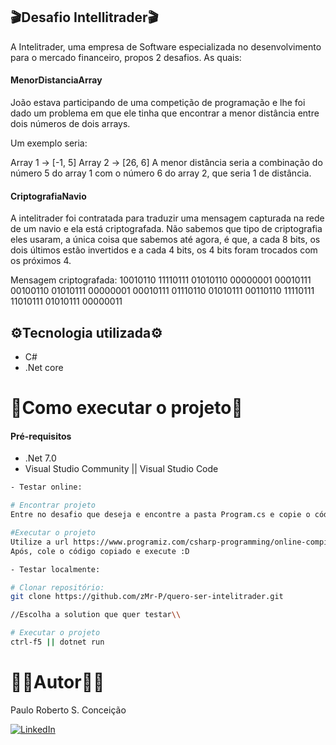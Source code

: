 ## 🎬Desafio Intellitrader🎬

A Intelitrader, uma empresa de Software especializada no desenvolvimento para o mercado financeiro, propos 2 desafios. As quais: 

#### MenorDistanciaArray
João estava participando de uma competição de programação e lhe foi dado um problema em que ele tinha que encontrar a menor distância entre dois números de dois arrays.

Um exemplo seria:

Array 1 -> [-1, 5]
Array 2 -> [26, 6]
A menor distância seria a combinação do número 5 do array 1 com o número 6 do array 2, que seria 1 de distância.

#### CriptografiaNavio

A intelitrader foi contratada para traduzir uma mensagem capturada na rede de um navio e ela está criptografada. Não sabemos que tipo de criptografia eles usaram, a única coisa que sabemos até agora, é que, a cada 8 bits, os dois últimos estão invertidos e a cada 4 bits, os 4 bits foram trocados com os próximos 4.

Mensagem criptografada:
10010110 11110111 01010110 00000001 00010111 00100110 01010111 00000001 00010111 01110110 01010111 00110110 11110111 11010111 01010111 00000011

## ⚙️Tecnologia utilizada⚙️

- C# 
- .Net core

# 📒Como executar o projeto📒

#### Pré-requisitos
- .Net 7.0
- Visual Studio Community || Visual Studio Code

```bash
- Testar online:

# Encontrar projeto
Entre no desafio que deseja e encontre a pasta Program.cs e copie o código.

#Executar o projeto
Utilize a url https://www.programiz.com/csharp-programming/online-compiler/
Após, cole o código copiado e execute :D

- Testar localmente:

# Clonar repositório:
git clone https://github.com/zMr-P/quero-ser-intelitrader.git

//Escolha a solution que quer testar\\

# Executar o projeto
ctrl-f5 || dotnet run 
```

# 🧑‍🔬Autor🧑‍🔬

Paulo Roberto S. Conceição

[![LinkedIn](https://img.shields.io/badge/LinkedIn-0077B5?style=for-the-badge&logo=linkedin&logoColor=white)](https://www.linkedin.com/in/zzmr-p)
